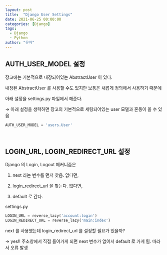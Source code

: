```yaml
---
layout: post
title:  "Django User Settings"
date: 2021-06-25 00:00:00
categories: [Django]
tags:
  - Django
  - Python
author: "유자"
---
```


## AUTH_USER_MODEL 설정

장고에는 기본적으로 내장되어있는 AbstractUser 이 있다.

내장된 AbstractUser 를 사용할 수도 있지만 보통은 새롭게 정의해서 사용하기 때문에

아래 설정을 settings.py 파일에서 해준다.

→ 아래 설정을 생략하면 장고의 기본적으로 세팅되어있는 user 모델과 혼동이 올 수 있음

```python
AUTH_USER_MODEL = 'users.User'
```

<br>

## LOGIN_URL, LOGIN_REDIRECT_URL 설정

Django 의  Login, Logout 메커니즘은

1. next 라는 변수를 먼저 찾음. 없다면,

2. login_redirect_url 을 찾는다. 없다면,

3. default 로 간다.


settings.py

```python
LOGIN_URL = reverse_lazy('account:login')
LOGIN_REDIRECT_URL = reverse_lazy('main:index')
```

next 를 사용했는데 login_redirect_url 를 설정할 필요가 있을까?

→ yes!! 주소창에서 직접 들어가게 되면 next 변수가 없어서 default 로 가게 됨. 따라서 오류 발생
